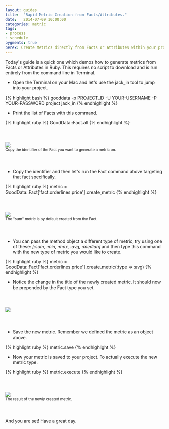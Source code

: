 ```yaml
---
layout: guides
title:  "Rapid Metric Creation from Facts/Attributes."
date:   2014-07-09 10:00:00
categories: metric
tags:
- process
- schedule
pygments: true
perex: Create Metrics directly from Facts or Attributes within your project.
---
```


Today's guide is a quick one which demos how to generate metrics from Facts or Attributes in Ruby. This requires no script to download and is run entirely from the command line in Terminal.

- Open the Terminal on your Mac and let's use the jack_in tool to jump into your project.

{% highlight bash %}
gooddata -p PROJECT_ID -U YOUR-USERNAME -P YOUR-PASSWORD project jack_in
{% endhighlight %}

- Print the list of Facts with this command.

{% highlight ruby %}
GoodData::Fact.all
{% endhighlight %}

<div style="padding-top: 40px; padding-bottom: 40px;">
<div class="center">
<img class="tutorial" src="https://gallery.mailchimp.com/cc49eba2c07a5a3f516bf3fed/images/34b2b54c-9980-4391-b943-2c690bd44183.png">
<div>
<small>Copy the identifier of the Fact you want to generate a metric on.</small></div>
</div>
</div>

- Copy the identifier and then let's run the Fact command above targeting that fact specifically.

{% highlight ruby %}
metric = GoodData::Fact['fact.orderlines.price'].create_metric
{% endhighlight %}

<div style="padding-top: 40px; padding-bottom: 40px;">
<div class="center">
<img class="tutorial" src="https://gallery.mailchimp.com/cc49eba2c07a5a3f516bf3fed/images/4b6d1880-aff5-4b4d-aae7-f6c9ffc6fe19.png">
<div>
<small>The "sum" metric is by default created from the Fact.</small></div>
</div>
</div>

- You can pass the method object a different type of metric, try using one of these:  *[:sum, :min, :max, :avg, :median]* and then type this command with the new type of metric you would like to create.

{% highlight ruby %}
metric = GoodData::Fact['fact.orderlines.price'].create_metric(:type => :avg)
{% endhighlight %}

- Notice the change in the title of the newly created metric. It should now be prepended by the Fact type you set.

<div style="padding-top: 40px; padding-bottom: 40px;">
<div class="center">
<img class="tutorial" src="https://gallery.mailchimp.com/cc49eba2c07a5a3f516bf3fed/images/1405cb7e-880b-4c3e-8ff2-ecff1f9e6e82.png">
<div>
</div>
</div>
</div>

- Save the new metric. Remember we defined the metric as an object above.

{% highlight ruby %}
metric.save
{% endhighlight %}

- Now your metric is saved to your project. To actually execute the new metric type.

{% highlight ruby %}
metric.execute
{% endhighlight %}

<div style="padding-top: 40px; padding-bottom: 40px;">
<div class="center">
<img class="tutorial" src="https://gallery.mailchimp.com/cc49eba2c07a5a3f516bf3fed/images/36f39d1e-380d-4df3-98d4-11ba2e79d3a7.png">
<div>
<small>The result of the newly created metric. </small></div>
</div>
</div>

And you are set! Have a great day.

